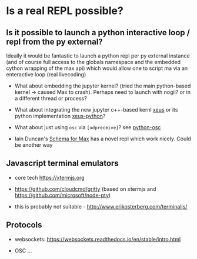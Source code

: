 # Is a real REPL possible?


## Is it possible to launch a python interactive loop / repl from the py external?

Ideally it would be fantastic to launch a python repl per py external instance (and of course full access to the globals namespace and the embedded cython wrapping of the max api) which would allow one to script ma via an enteractive loop (real livecoding)

- What about embedding the jupyter kernel? (tried the main python-based kernel -> caused Max to crash). Perhaps need to launch with nogil? or in a different thread or process?

- What about integrating the new jupyter c++-based kernl [xeus](https://github.com/jupyter-xeus/xeus) or its python implementation [xeus-python](https://github.com/jupyter-xeus/xeus-python)?

- What about just using `osc` via `[udpreceive]`? see [python-osc](https://github.com/attwad/python-osc) 

- Iain Duncan's [Schema for Max](https://github.com/iainctduncan/scheme-for-max) has a novel repl which work nicely. Could be another way

## Javascript terminal emulators

- core tech https://xtermjs.org

- https://github.com/cloudcmd/gritty (based on xtermjs and https://github.com/microsoft/node-pty)

- this is probably not suitable - http://www.erikosterberg.com/terminaljs/

## Protocols

- websockets: https://websockets.readthedocs.io/en/stable/intro.html

- OSC ...

